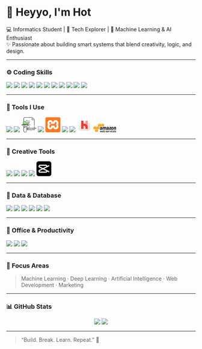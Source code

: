 # 👋 Heyyo, I'm Hot

💻 Informatics Student | 🚀 Tech Explorer | 🧠 Machine Learning & AI Enthusiast  
✨ Passionate about building smart systems that blend creativity, logic, and design.

---

### ⚙️ Coding Skills  
<p align="left">
  <img src="https://cdn.jsdelivr.net/gh/devicons/devicon/icons/c/c-original.svg" width="40"/>
  <img src="https://cdn.jsdelivr.net/gh/devicons/devicon/icons/cplusplus/cplusplus-original.svg" width="40"/>
  <img src="https://cdn.jsdelivr.net/gh/devicons/devicon/icons/java/java-original.svg" width="40"/>
  <img src="https://cdn.jsdelivr.net/gh/devicons/devicon/icons/html5/html5-original.svg" width="40"/>
  <img src="https://cdn.jsdelivr.net/gh/devicons/devicon/icons/css3/css3-original.svg" width="40"/>
  <img src="https://cdn.jsdelivr.net/gh/devicons/devicon/icons/javascript/javascript-original.svg" width="40"/>
  <img src="https://cdn.jsdelivr.net/gh/devicons/devicon/icons/php/php-original.svg" width="40"/>
  <img src="https://cdn.jsdelivr.net/gh/devicons/devicon/icons/laravel/laravel-original.svg" width="40"/>
  <img src="https://cdn.jsdelivr.net/gh/devicons/devicon/icons/react/react-original.svg" width="40"/>
  <img src="https://cdn.jsdelivr.net/gh/devicons/devicon/icons/python/python-original.svg" width="40"/>
  <img src="https://cdn.jsdelivr.net/gh/devicons/devicon@latest/icons/livewire/livewire-original-wordmark.svg" width="40"/>     
</p>

---

### 🧰 Tools I Use  
<p align="left">
  <img src="https://cdn.jsdelivr.net/gh/devicons/devicon/icons/vscode/vscode-original.svg" width="40"/>
  <img src="https://cdn.jsdelivr.net/gh/devicons/devicon/icons/androidstudio/androidstudio-original.svg" width="40"/>
  <img src="notepadpp.png" width="40"/>
  <img src="https://cdn.jsdelivr.net/gh/devicons/devicon/icons/netbeans/netbeans-original.svg" width="40"/>
  <img src="xampp.png" width="40"/>
  <img src="https://cdn.jsdelivr.net/gh/devicons/devicon/icons/git/git-original.svg" width="40"/>
  <img src="https://cdn.jsdelivr.net/gh/devicons/devicon/icons/github/github-original.svg" width="40"/>
  <img src="laravelherd.png" width="40"/>
  <img src="aws.png" width="60"/>
</p>

---

### 🎨 Creative Tools  
<p align="left">
  <img src="https://cdn.jsdelivr.net/gh/devicons/devicon@latest/icons/illustrator/illustrator-original.svg" width="40"/>
  <img src="https://cdn.jsdelivr.net/gh/devicons/devicon/icons/premierepro/premierepro-original.svg" width="40"/>
  <img src="https://cdn.jsdelivr.net/gh/devicons/devicon/icons/figma/figma-original.svg" width="40"/>
  <img src="https://cdn.jsdelivr.net/gh/devicons/devicon/icons/canva/canva-original.svg" width="40"/>
  <img src="capcut.svg" width="40"/>
</p>

---

### 🧠 Data & Database  
<p align="left">
  <img src="https://cdn.jsdelivr.net/gh/devicons/devicon/icons/mysql/mysql-original.svg" width="40"/>
  <img src="https://cdn.jsdelivr.net/gh/devicons/devicon/icons/sqlite/sqlite-original.svg" width="40"/>
  <img src="https://cdn.jsdelivr.net/gh/devicons/devicon/icons/mongodb/mongodb-original.svg" width="40"/>
  <img src="https://cdn.jsdelivr.net/gh/devicons/devicon/icons/microsoftsqlserver/microsoftsqlserver-plain.svg" width="40"/>
  <img src="https://cdn.jsdelivr.net/gh/devicons/devicon/icons/oracle/oracle-original.svg" width="40"/>
  <img src="https://img.icons8.com/color/48/tableau-software.png" width="40"/>
</p>

---

### 🧩 Office & Productivity  
<p align="left">
  <img src="https://img.icons8.com/color/48/microsoft-excel-2019--v1.png" width="40"/>
  <img src="https://img.icons8.com/color/48/microsoft-word-2019--v1.png" width="40"/>
  <img src="https://img.icons8.com/color/48/microsoft-powerpoint-2019--v1.png" width="40"/>
</p>

---

### 🎯 Focus Areas  
> Machine Learning · Deep Learning · Artificial Intelligence · Web Development · Marketing  

---

### 📊 GitHub Stats
<p align="center">
  <img src="https://github-readme-stats.vercel.app/api?username=tumbalakun&show_icons=true&theme=tokyonight" height="180"/>
  <img src="https://github-readme-stats.vercel.app/api/top-langs/?username=tumbalakun&layout=compact&theme=transparent" height="180"/>
</p>

---

> “Build. Break. Learn. Repeat.” 🚀
